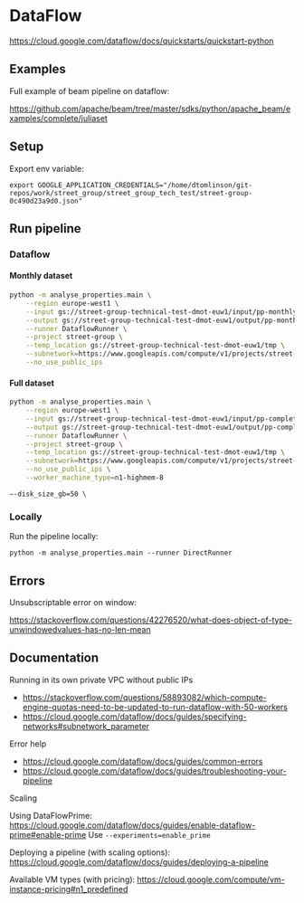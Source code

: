 # DataFlow

<https://cloud.google.com/dataflow/docs/quickstarts/quickstart-python>

## Examples

Full example of beam pipeline on dataflow:

<https://github.com/apache/beam/tree/master/sdks/python/apache_beam/examples/complete/juliaset>

## Setup

Export env variable:

`export GOOGLE_APPLICATION_CREDENTIALS="/home/dtomlinson/git-repos/work/street_group/street_group_tech_test/street-group-0c490d23a9d0.json"`

## Run pipeline

### Dataflow

#### Monthly dataset

```bash
python -m analyse_properties.main \
    --region europe-west1 \
    --input gs://street-group-technical-test-dmot-euw1/input/pp-monthly-update-new-version.csv \
    --output gs://street-group-technical-test-dmot-euw1/output/pp-monthly-update-new-version \
    --runner DataflowRunner \
    --project street-group \
    --temp_location gs://street-group-technical-test-dmot-euw1/tmp \
    --subnetwork=https://www.googleapis.com/compute/v1/projects/street-group/regions/europe-west1/subnetworks/europe-west-1-dataflow \
    --no_use_public_ips
```

#### Full dataset

```bash
python -m analyse_properties.main \
    --region europe-west1 \
    --input gs://street-group-technical-test-dmot-euw1/input/pp-complete.csv \
    --output gs://street-group-technical-test-dmot-euw1/output/pp-complete \
    --runner DataflowRunner \
    --project street-group \
    --temp_location gs://street-group-technical-test-dmot-euw1/tmp \
    --subnetwork=https://www.googleapis.com/compute/v1/projects/street-group/regions/europe-west1/subnetworks/europe-west-1-dataflow \
    --no_use_public_ips \
    --worker_machine_type=n1-highmem-8
```

    —-disk_size_gb=50 \



### Locally

Run the pipeline locally:

`python -m analyse_properties.main --runner DirectRunner`

## Errors

Unsubscriptable error on window:

<https://stackoverflow.com/questions/42276520/what-does-object-of-type-unwindowedvalues-has-no-len-mean>

## Documentation

Running in its own private VPC without public IPs

- <https://stackoverflow.com/questions/58893082/which-compute-engine-quotas-need-to-be-updated-to-run-dataflow-with-50-workers>
- <https://cloud.google.com/dataflow/docs/guides/specifying-networks#subnetwork_parameter>

Error help

- <https://cloud.google.com/dataflow/docs/guides/common-errors>
- <https://cloud.google.com/dataflow/docs/guides/troubleshooting-your-pipeline>

Scaling

Using DataFlowPrime: <https://cloud.google.com/dataflow/docs/guides/enable-dataflow-prime#enable-prime>
Use `--experiments=enable_prime`

Deploying a pipeline (with scaling options): <https://cloud.google.com/dataflow/docs/guides/deploying-a-pipeline>

Available VM types (with pricing): <https://cloud.google.com/compute/vm-instance-pricing#n1_predefined>

